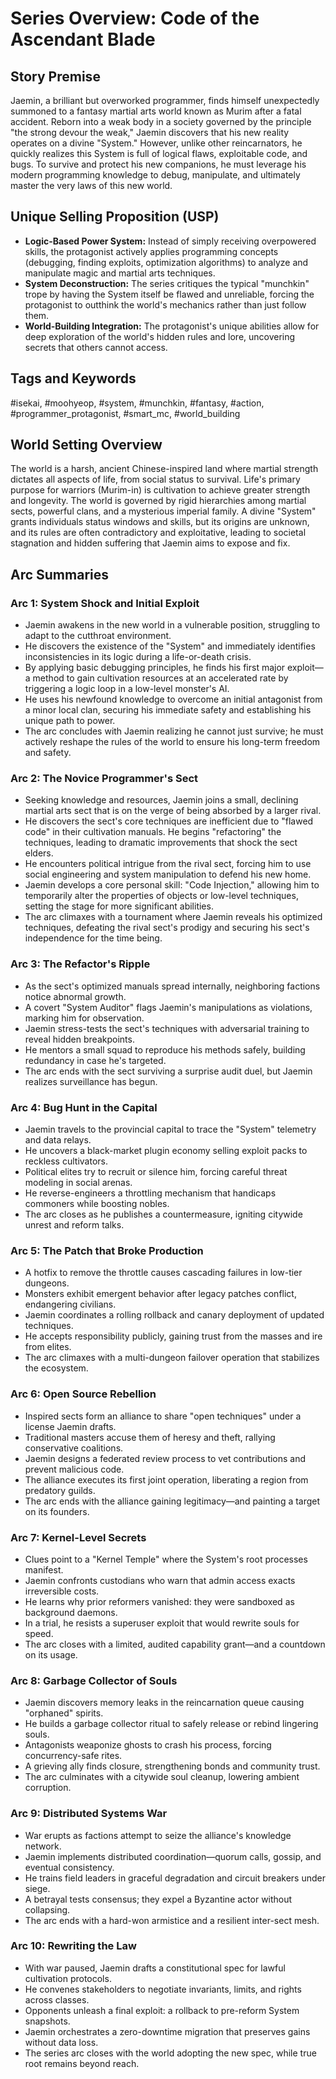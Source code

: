 # Series Overview: Code of the Ascendant Blade

## Story Premise

Jaemin, a brilliant but overworked programmer, finds himself unexpectedly summoned to a fantasy martial arts world known as Murim after a fatal accident. Reborn into a weak body in a society governed by the principle "the strong devour the weak," Jaemin discovers that his new reality operates on a divine "System." However, unlike other reincarnators, he quickly realizes this System is full of logical flaws, exploitable code, and bugs. To survive and protect his new companions, he must leverage his modern programming knowledge to debug, manipulate, and ultimately master the very laws of this new world.

## Unique Selling Proposition (USP)

* **Logic-Based Power System:** Instead of simply receiving overpowered skills, the protagonist actively applies programming concepts (debugging, finding exploits, optimization algorithms) to analyze and manipulate magic and martial arts techniques.
* **System Deconstruction:** The series critiques the typical "munchkin" trope by having the System itself be flawed and unreliable, forcing the protagonist to outthink the world's mechanics rather than just follow them.
* **World-Building Integration:** The protagonist's unique abilities allow for deep exploration of the world's hidden rules and lore, uncovering secrets that others cannot access.

## Tags and Keywords

#isekai, #moohyeop, #system, #munchkin, #fantasy, #action, #programmer_protagonist, #smart_mc, #world_building

## World Setting Overview

The world is a harsh, ancient Chinese-inspired land where martial strength dictates all aspects of life, from social status to survival. Life's primary purpose for warriors (Murim-in) is cultivation to achieve greater strength and longevity. The world is governed by rigid hierarchies among martial sects, powerful clans, and a mysterious imperial family. A divine "System" grants individuals status windows and skills, but its origins are unknown, and its rules are often contradictory and exploitative, leading to societal stagnation and hidden suffering that Jaemin aims to expose and fix.

## Arc Summaries

### Arc 1: System Shock and Initial Exploit

* Jaemin awakens in the new world in a vulnerable position, struggling to adapt to the cutthroat environment.
* He discovers the existence of the "System" and immediately identifies inconsistencies in its logic during a life-or-death crisis.
* By applying basic debugging principles, he finds his first major exploit—a method to gain cultivation resources at an accelerated rate by triggering a logic loop in a low-level monster's AI.
* He uses his newfound knowledge to overcome an initial antagonist from a minor local clan, securing his immediate safety and establishing his unique path to power.
* The arc concludes with Jaemin realizing he cannot just survive; he must actively reshape the rules of the world to ensure his long-term freedom and safety.

### Arc 2: The Novice Programmer's Sect

* Seeking knowledge and resources, Jaemin joins a small, declining martial arts sect that is on the verge of being absorbed by a larger rival.
* He discovers the sect's core techniques are inefficient due to "flawed code" in their cultivation manuals. He begins "refactoring" the techniques, leading to dramatic improvements that shock the sect elders.
* He encounters political intrigue from the rival sect, forcing him to use social engineering and system manipulation to defend his new home.
* Jaemin develops a core personal skill: "Code Injection," allowing him to temporarily alter the properties of objects or low-level techniques, setting the stage for more significant abilities.
* The arc climaxes with a tournament where Jaemin reveals his optimized techniques, defeating the rival sect's prodigy and securing his sect's independence for the time being.

### Arc 3: The Refactor's Ripple

* As the sect's optimized manuals spread internally, neighboring factions notice abnormal growth.
* A covert "System Auditor" flags Jaemin's manipulations as violations, marking him for observation.
* Jaemin stress-tests the sect's techniques with adversarial training to reveal hidden breakpoints.
* He mentors a small squad to reproduce his methods safely, building redundancy in case he's targeted.
* The arc ends with the sect surviving a surprise audit duel, but Jaemin realizes surveillance has begun.

### Arc 4: Bug Hunt in the Capital

* Jaemin travels to the provincial capital to trace the "System" telemetry and data relays.
* He uncovers a black-market plugin economy selling exploit packs to reckless cultivators.
* Political elites try to recruit or silence him, forcing careful threat modeling in social arenas.
* He reverse-engineers a throttling mechanism that handicaps commoners while boosting nobles.
* The arc closes as he publishes a countermeasure, igniting citywide unrest and reform talks.

### Arc 5: The Patch that Broke Production

* A hotfix to remove the throttle causes cascading failures in low-tier dungeons.
* Monsters exhibit emergent behavior after legacy patches conflict, endangering civilians.
* Jaemin coordinates a rolling rollback and canary deployment of updated techniques.
* He accepts responsibility publicly, gaining trust from the masses and ire from elites.
* The arc climaxes with a multi-dungeon failover operation that stabilizes the ecosystem.

### Arc 6: Open Source Rebellion

* Inspired sects form an alliance to share "open techniques" under a license Jaemin drafts.
* Traditional masters accuse them of heresy and theft, rallying conservative coalitions.
* Jaemin designs a federated review process to vet contributions and prevent malicious code.
* The alliance executes its first joint operation, liberating a region from predatory guilds.
* The arc ends with the alliance gaining legitimacy—and painting a target on its founders.

### Arc 7: Kernel-Level Secrets

* Clues point to a "Kernel Temple" where the System's root processes manifest.
* Jaemin confronts custodians who warn that admin access exacts irreversible costs.
* He learns why prior reformers vanished: they were sandboxed as background daemons.
* In a trial, he resists a superuser exploit that would rewrite souls for speed.
* The arc closes with a limited, audited capability grant—and a countdown on its usage.

### Arc 8: Garbage Collector of Souls

* Jaemin discovers memory leaks in the reincarnation queue causing "orphaned" spirits.
* He builds a garbage collector ritual to safely release or rebind lingering souls.
* Antagonists weaponize ghosts to crash his process, forcing concurrency-safe rites.
* A grieving ally finds closure, strengthening bonds and community trust.
* The arc culminates with a citywide soul cleanup, lowering ambient corruption.

### Arc 9: Distributed Systems War

* War erupts as factions attempt to seize the alliance's knowledge network.
* Jaemin implements distributed coordination—quorum calls, gossip, and eventual consistency.
* He trains field leaders in graceful degradation and circuit breakers under siege.
* A betrayal tests consensus; they expel a Byzantine actor without collapsing.
* The arc ends with a hard-won armistice and a resilient inter-sect mesh.

### Arc 10: Rewriting the Law

* With war paused, Jaemin drafts a constitutional spec for lawful cultivation protocols.
* He convenes stakeholders to negotiate invariants, limits, and rights across classes.
* Opponents unleash a final exploit: a rollback to pre-reform System snapshots.
* Jaemin orchestrates a zero-downtime migration that preserves gains without data loss.
* The series arc closes with the world adopting the new spec, while true root remains beyond reach.